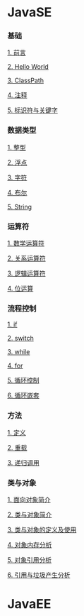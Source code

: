 # JavaSE
### 基础
[1. 前言](https://github.com/hjj5258/Java/blob/master/JavaSE/01.%E5%89%8D%E8%A8%80.md)

[2. Hello World](https://github.com/hjj5258/Java/blob/master/JavaSE/02.HelloWorld.md)

[3. ClassPath](https://github.com/hjj5258/Java/blob/master/JavaSE/03.CLASSPATH.md)

[4. 注释](https://github.com/hjj5258/Java/blob/master/JavaSE/04.%E6%B3%A8%E9%87%8A.md)

[5. 标识符与关键字](https://github.com/hjj5258/Java/blob/master/JavaSE/05.%E6%A0%87%E8%AF%86%E7%AC%A6%E4%B8%8E%E5%85%B3%E9%94%AE%E5%AD%97.md)

### 数据类型
[1. 整型](https://github.com/hjj5258/Java/blob/master/JavaSE/06.%E6%95%B4%E5%9E%8B.md)

[2. 浮点](https://github.com/hjj5258/Java/blob/master/JavaSE/07.%E6%B5%AE%E7%82%B9%E5%9E%8B.md)

[3. 字符](https://github.com/hjj5258/Java/blob/master/JavaSE/08.%E5%AD%97%E7%AC%A6%E5%9E%8B.md)

[4. 布尔](https://github.com/hjj5258/Java/blob/master/JavaSE/09.%E5%B8%83%E5%B0%94%E5%9E%8B.md)

[5. String](https://github.com/hjj5258/Java/blob/master/JavaSE/10.String%E5%AD%97%E7%AC%A6%E4%B8%B2.md)

### 运算符
[1. 数学运算符](https://github.com/hjj5258/Java/blob/master/JavaSE/11.%E6%95%B0%E5%AD%A6%E8%BF%90%E7%AE%97%E7%AC%A6.md)

[2. 关系运算符](https://github.com/hjj5258/Java/blob/master/JavaSE/12.%E5%85%B3%E7%B3%BB%E8%BF%90%E7%AE%97%E7%AC%A6.md)

[3. 逻辑运算符](https://github.com/hjj5258/Java/blob/master/JavaSE/13.%E9%80%BB%E8%BE%91%E8%BF%90%E7%AE%97%E7%AC%A6.md)

[4. 位运算](https://github.com/hjj5258/Java/blob/master/JavaSE/14.%E4%BD%8D%E8%BF%90%E7%AE%97%E7%AC%A6.md)

### 流程控制
[1. if](https://github.com/hjj5258/Java/blob/master/JavaSE/15.if.md)

[2. switch](https://github.com/hjj5258/Java/blob/master/JavaSE/16.switch.md)

[3. while](https://github.com/hjj5258/Java/blob/master/JavaSE/17.while%E5%BE%AA%E7%8E%AF.md)

[4. for](https://github.com/hjj5258/Java/blob/master/JavaSE/18.for%E5%BE%AA%E7%8E%AF.md)

[5. 循环控制](https://github.com/hjj5258/Java/blob/master/JavaSE/19.%E5%BE%AA%E7%8E%AF%E6%8E%A7%E5%88%B6.md)

[6. 循环嵌套](https://github.com/hjj5258/Java/blob/master/JavaSE/20.%E5%BE%AA%E7%8E%AF%E5%B5%8C%E5%A5%97.md)

### 方法
[1. 定义](https://github.com/hjj5258/Java/blob/master/JavaSE/21.%E6%96%B9%E6%B3%95%E5%AE%9A%E4%B9%89.md)

[2. 重载](https://github.com/hjj5258/Java/blob/master/JavaSE/22.%E6%96%B9%E6%B3%95%E9%87%8D%E8%BD%BD.md)

[3. 递归调用](https://github.com/hjj5258/Java/blob/master/JavaSE/23.%E9%80%92%E5%BD%92%E8%B0%83%E7%94%A8.md)

### 类与对象
[1. 面向对象简介]()

[2. 类与对象简介]()

[3. 类与对象的定义及使用]()

[4. 对象内存分析]()

[5. 对象引用分析]()

[6. 引用与垃圾产生分析]()
# JavaEE
